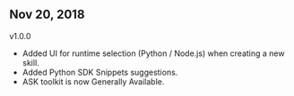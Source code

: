 ## Nov 20, 2018
v1.0.0
- Added UI for runtime selection (Python / Node.js) when creating a new skill.
- Added Python SDK Snippets suggestions.
- ASK toolkit is now Generally Available.